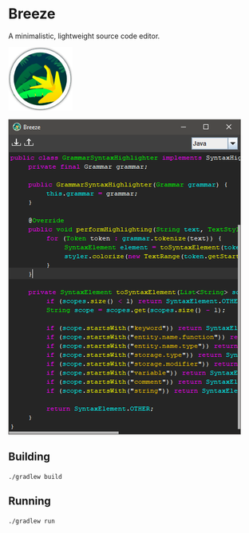 # Breeze
A minimalistic, lightweight source code editor.

![Icon](assets/icon128.png)

![Screenshot](screenshot.png)

## Building
`./gradlew build`

## Running
`./gradlew run`
